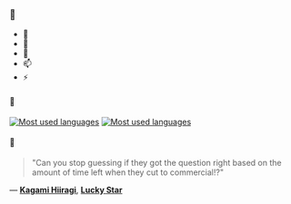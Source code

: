 ### 👋

- 🔭
- 🌱
- 💬
- 📫
- ⚡

#### 🧏

[![Most used languages](https://github-readme-stats-aynah.vercel.app/api/top-langs/?username=aynh&theme=solarized-dark&langs_count=6&layout=compact&hide_title=true)](https://github.com/anuraghazra/github-readme-stats#gh-dark-mode-only)
[![Most used languages](https://github-readme-stats-aynah.vercel.app/api/top-langs/?username=aynh&theme=solarized-light&langs_count=6&layout=compact&hide_title=true)](https://github.com/anuraghazra/github-readme-stats#gh-light-mode-only)

#### 💬

> "Can you stop guessing if they got the question right based on the amount of time left when they cut to commercial!?"

&mdash; [**Kagami Hiiragi**](https://myanimelist.net/character.php?q=Kagami%20Hiiragi&cat=character), [**Lucky Star**](https://myanimelist.net/search/all?q=Lucky%20Star&cat=all)
